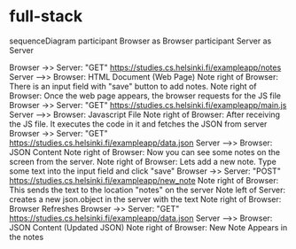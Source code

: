 # full-stack
sequenceDiagram
  participant Browser as Browser
  participant Server as Server

  Browser ->> Server: "GET" https://studies.cs.helsinki.fi/exampleapp/notes
  Server -->> Browser: HTML Document (Web Page)
  Note right of Browser: There is an input field with "save" button to add notes.
  Note right of Browser: Once the web page appears, the browser requests for the JS file
  Browser ->> Server: "GET" https://studies.cs.helsinki.fi/exampleapp/main.js
  Server -->> Browser: Javascript File
  Note right of Browser: After receiving the JS file. It executes the code in it and fetches the JSON from server
  Browser ->> Server: "GET" https://studies.cs.helsinki.fi/exampleapp/data.json
  Server -->> Browser: JSON Content
  Note right of Browser: Now you can see some notes on the screen from the server.
  Note right of Browser: Lets add a new note. Type some text into the input field and click "save"
  Browser ->> Server: "POST" https://studies.cs.helsinki.fi/exampleapp/new_note
  Note right of Browser: This sends the text to the location "notes" on the server
  Note left of Server: creates a new json.object in the server with the text
  Note right of Browser: Browser Refreshes
  Browser ->> Server: "GET" https://studies.cs.helsinki.fi/exampleapp/data.json
  Server -->> Browser: JSON Content (Updated JSON)
  Note right of Browser: New Note Appears in the notes
